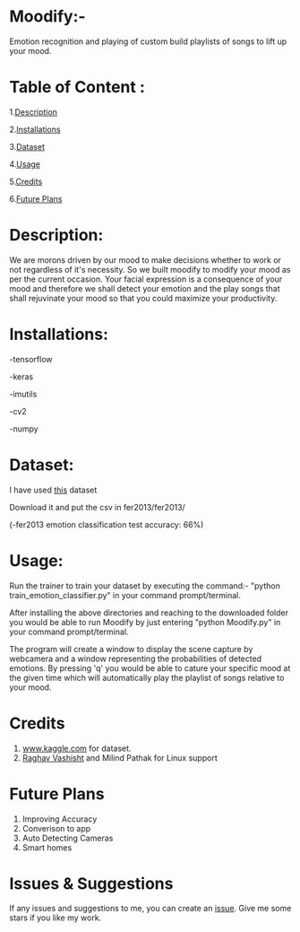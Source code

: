 # Moodify:-

Emotion recognition and playing of custom build playlists of songs to lift up your mood.
# Table of Content :
1.[Description](#p1)

2.[Installations](#p2)

3.[Dataset](#p3)

4.[Usage](#p4)

5.[Credits](#p5)

6.[Future Plans](#p6)

<a id="p1"></a> 
# Description:

We are morons driven by our mood to make decisions whether to work or not regardless of it's necessity. So we built moodify to modify your mood as per the current occasion. Your facial expression is a consequence of your mood and therefore we shall detect your emotion and the play songs that shall rejuvinate your mood so that you could maximize your productivity.

<a id="p2"></a> 
# Installations:
-tensorflow

-keras

-imutils

-cv2

-numpy

<a id="p4"></a> 
# Dataset:
I have used [this](https://www.kaggle.com/c/3364/download-all) dataset

Download it and put the csv in fer2013/fer2013/

(-fer2013 emotion classification test accuracy: 66%)

<a id="p3"></a> 
# Usage:
Run the trainer to train your dataset by executing the command:- 
"python train_emotion_classifier.py"
in your command prompt/terminal.

After installing the above directories and reaching to the downloaded folder you would be able to run Moodify by just entering 
"python Moodify.py"
in your command prompt/terminal.

The program will create a window to display the scene capture by webcamera and a window representing the probabilities of 
detected emotions. By pressing 'q' you would be able to cature your specific mood at the given time which will automatically play
the playlist of songs relative to your mood.

# Credits
1) www.kaggle.com for dataset.
2) [Raghav Vashisht](https://github.com/dramikei) and Milind Pathak for Linux support

# Future Plans
1) Improving Accuracy
2) Converison to app
3) Auto Detecting Cameras
4) Smart homes

# Issues & Suggestions
If any issues and suggestions to me, you can create an [issue](https://github.com/Sahajpal/Moodify/issues).
Give me some stars if you like my work.
